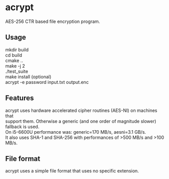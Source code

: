 # acrypt
AES-256 CTR based file encryption program.

## Usage
mkdir build  
cd build  
cmake ..  
make -j 2  
./test_suite  
make install (optional)  
acrypt -e password input.txt output.enc

## Features
acrypt uses hardware accelerated cipher routines (AES-NI) on machines that  
support them. Otherwise a generic (and one order of magnitude slower)   
fallback is used.  
On i5-6600U performance was: generic=170 MB/s, aesni=3.1 GB/s.  
It also uses SHA-1 and SHA-256 with performances of >500 MB/s and >100 MB/s.  

## File format
acrypt uses a simple file format that uses no specific extension.  
  

